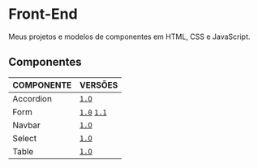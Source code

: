 # Front-End
Meus projetos e modelos de componentes em HTML, CSS e JavaScript.

## Componentes

COMPONENTE | VERSÕES
------------- | -------------
Accordion | [`1.O`](https://araquelos.github.io/accordion/accordion-1.0/accordion-1.0.html)
Form | [`1.0`](https://araquelos.github.io/form/form-1.0/form-1.0.html) [`1.1`](https://araquelos.github.io/form/form-1.1/form-1.1.html)
Navbar | [`1.O`](https://araquelos.github.io/navbar/navbar-1.0/navbar-1.0.html)
Select | [`1.O`](https://araquelos.github.io/select/select-1.0/select-1.0.html)
Table | [`1.O`](https://araquelos.github.io/table/table-1.0/table-1.0.html)


